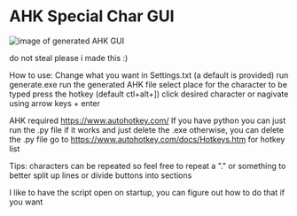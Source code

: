 # AHK Special Char GUI
![image of generated AHK GUI](https://i.imgur.com/YA485Tg.png)

do not steal please i made this :)

How to use:
Change what you want in Settings.txt (a default is provided)
run generate.exe
run the generated AHK file
select place for the character to be typed
press the hotkey (default ctl+alt+])
click desired character or nagivate using arrow keys + enter

AHK required https://www.autohotkey.com/
If you have python you can just run the .py file if it works and just delete the .exe
	otherwise, you can delete the .py file
go to https://www.autohotkey.com/docs/Hotkeys.htm for hotkey list


Tips:
characters can be repeated so feel free to repeat a "." or something to better split up lines or divide buttons into sections

I like to have the script open on startup, you can figure out how to do that if you want